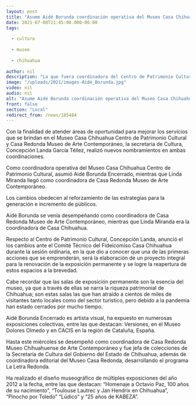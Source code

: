 ```yaml
---
layout: post
title: "Asume Aidé Borunda coordinación operativa del Museo Casa Chihuahua."
date: 2021-07-08T21:45:00.000-06:00
tags:
  
  - cultura
  
  - museo
  
  - chihuahua
  
author: nil
description: "La que fuera coordinadora del Centro de Patrimonio Cultural, Linda Miranda, fue nombrada coordinadora de Casa Redonda Museo de Arte Contemporáneo."
image: "/uploads/2021/images-Aide_Borunda.jpg"
video: nil
audio: nil
alt: "Asume Aidé Borunda coordinación operativa del Museo Casa Chihuahua."
front: false
section: "Local"
redirect_from: /news/185484
---
```


Con la finalidad de atender áreas de oportunidad para mejorar los servicios que se brindan en el Museo Casa Chihuahua Centro de Patrimonio Cultural y Casa Redonda Museo de Arte Contemporáneo, la secretaria de Cultura, Concepción Landa García Téllez, realizó nuevos nombramientos en ambas coordinaciones.

Como coordinadora operativa del Museo Casa Chihuahua Centro de Patrimonio Cultural, asumió Aidé Borunda Encerrado, mientras que Linda Miranda llegó como coordinadora de Casa Redonda Museo de Arte Contemporáneo.

Los cambios obedecen al reforzamiento de las estrategias para la generación e incremento de públicos.

Aidé Borunda se venía desempeñando como coordinadora de Casa Redonda Museo de Arte Contemporáneo, mientras que Linda Miranda era la coordinadora de Casa Chihuahua.

Respecto al Centro de Patrimonio Cultural, Concepción Landa, anunció el los cambios ante el Comité Técnico del Fideicomiso Casa Chihuahua durante la sesión ordinaria, en la que dio a conocer que una de las primeras acciones que se emprenderán, será la elaboración de un proyecto integral para la renovación de la exposición permanente y se logre la reapertura de estos espacios a la brevedad.

Cabe recordar que las salas de exposición permanente son la esencia del museo, ya que a través de ellas se narra la riqueza patrimonial de Chihuahua; son estas salas las que han atraído a cientos de miles de visitantes tanto locales como del sector turístico, pero debido a la pandemia han estado cerrados por mucho tiempo.

Aidé Borunda Encerrado es artista visual, ha expuesto en numerosas exposiciones colectivas, entre las que destacan: Versiones, en el Museo Dolores Olmedo y en CACIS en la región de Cataluña, España.

Hasta este miércoles se desempeñó como coordinadora de Casa Redonda Museo Chihuahuense de Arte Contemporáneo y fue jefa de colecciones de la Secretaría de Cultura del Gobierno del Estado de Chihuahua, además de coordinadora editorial del Museo Casa Redonda, desarrollando el programa La Letra Redonda.

Ha realizado el diseño museográfico de múltiples exposiciones del año 2012 a la fecha, entre las que destacan: “Homenaje a Octavio Paz, 100 años de su nacimiento”, “Toulouse Lautrec y Jan Hendrix en Chihuahua”, “Pinocho por Toledo” “Lúdico” y “25 años de KABEZA”.